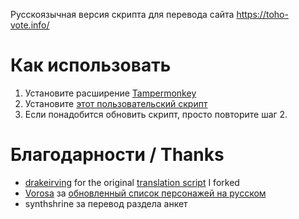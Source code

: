 Русскоязычная версия скрипта для перевода сайта https://toho-vote.info/

# Как использовать
1. Установите расширение [Tampermonkey](https://www.tampermonkey.net/)
2. Установите [этот пользовательский скрипт](https://raw.githubusercontent.com/tbogdanov/touhoudict/master/thdict.user.js)
3. Если понадобится обновить скрипт, просто повторите шаг 2.

# Благодарности / Thanks
* [drakeirving](https://github.com/drakeirving) for the original [translation script](http://drakeirving.github.io/touhoudict/) I forked
* [Vorosa](https://github.com/Vorosath) за [обновленный список персонажей на русском](https://github.com/Vorosath/rutouhoudict/blob/master/rutouhoudict)
* synthshrine за перевод раздела анкет
